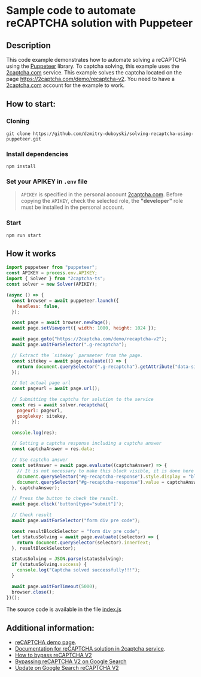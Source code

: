 # Sample code to automate reCAPTCHA solution with Puppeteer

## Description

This code example demonstrates how to automate solving a reCAPTCHA using the [Puppeteer](https://pptr.dev/) library. To captcha solving, this example uses the [2captcha.com](https://2captcha.com/?from=16653706) service. This example solves the captcha located on the page https://2captcha.com/demo/recaptcha-v2. You need to have a [2captcha.com](https://2captcha.com/?from=16653706) account for the example to work.

## How to start:

### Cloning

`git clone https://github.com/dzmitry-duboyski/solving-recaptcha-using-puppeteer.git`

### Install dependencies

`npm install`

### Set your APIKEY in `.env` file

> `APIKEY` is specified in the personal account [2captcha.com](https://2captcha.com/?from=16653706). Before copying the `APIKEY`, check the selected role, the **"developer"** role must be installed in the personal account.

### Start

`npm run start`

## How it works

```js
import puppeteer from "puppeteer";
const APIKEY = process.env.APIKEY;
import { Solver } from "2captcha-ts";
const solver = new Solver(APIKEY);

(async () => {
  const browser = await puppeteer.launch({
    headless: false,
  });

  const page = await browser.newPage();
  await page.setViewport({ width: 1080, height: 1024 });

  await page.goto("https://2captcha.com/demo/recaptcha-v2");
  await page.waitForSelector(".g-recaptcha");

  // Extract the `sitekey` parameter from the page.
  const sitekey = await page.evaluate(() => {
    return document.querySelector(".g-recaptcha").getAttribute("data-sitekey");
  });

  // Get actual page url
  const pageurl = await page.url();

  // Submitting the captcha for solution to the service
  const res = await solver.recaptcha({
    pageurl: pageurl,
    googlekey: sitekey,
  });

  console.log(res);

  // Getting a captcha response including a captcha answer
  const captchaAnswer = res.data;

  // Use captcha answer
  const setAnswer = await page.evaluate((captchaAnswer) => {
    // It is not necessary to make this block visible, it is done here for clarity.
    document.querySelector("#g-recaptcha-response").style.display = "block";
    document.querySelector("#g-recaptcha-response").value = captchaAnswer;
  }, captchaAnswer);

  // Press the button to check the result.
  await page.click('button[type="submit"]');

  // Check result
  await page.waitForSelector("form div pre code");

  const resultBlockSelector = "form div pre code";
  let statusSolving = await page.evaluate((selector) => {
    return document.querySelector(selector).innerText;
  }, resultBlockSelector);

  statusSolving = JSON.parse(statusSolving);
  if (statusSolving.success) {
    console.log("Captcha solved successfully!!!");
  }

  await page.waitForTimeout(5000);
  browser.close();
})();
```

The source code is available in the file [index.js](/index.js)

## Additional information:

- [reCAPTCHA demo page](https://2captcha.com/demo/recaptcha-v2?from=16653706).
- [Documentation for reCAPTCHA solution in 2captcha service](https://2captcha.com/2captcha-api#solving_recaptchav2_new?from=16653706).
- [How to bypass reCAPTCHA V2](https://2captcha.com/p/recaptcha_v2/?from=16653706)
- [Bypassing reCAPTCHA V2 on Google Search](https://2captcha.com/blog/bypassing-recaptcha-v2-on-google-search?from=16653706)
- [Update on Google Search reCAPTCHA V2](https://2captcha.com/blog/google-sepr-recaptcha-june-2022?from=16653706)
